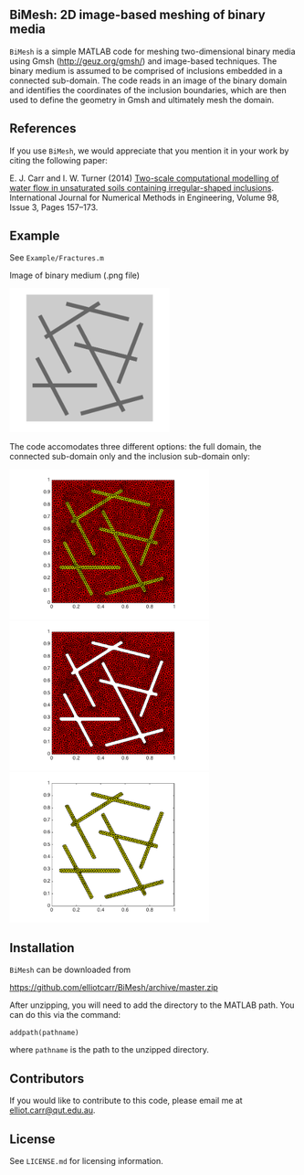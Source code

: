 ## BiMesh: 2D image-based meshing of binary media

`BiMesh` is a simple MATLAB code for meshing two-dimensional binary media using Gmsh (http://geuz.org/gmsh/) and image-based techniques. The binary medium is assumed to be comprised of inclusions embedded in a connected sub-domain. The code reads in an image of the binary domain and identifies the coordinates of the inclusion boundaries, which are then used to define the geometry in Gmsh and ultimately mesh the domain.

## References

If you use `BiMesh`, we would appreciate that you mention it in your work by citing the following paper:

E. J. Carr and I. W. Turner (2014) [Two-scale computational modelling of water 
flow in unsaturated soils containing irregular-shaped inclusions](http://onlinelibrary.wiley.com/doi/10.1002/nme.4625/abstract).
International Journal for Numerical Methods in Engineering, Volume 98, Issue 3, Pages 157–173.

## Example

See `Example/Fractures.m`

Image of binary medium (.png file) 

<img src="https://github.com/elliotcarr/BiMesh/raw/master/Example/Figures/Fractures.png" width="280px">

The code accomodates three different options: the full domain, the connected sub-domain only and the inclusion sub-domain only:

<img src="https://github.com/elliotcarr/BiMesh/raw/master/Example/Figures/MeshAB.png" width="350px">
<img src="https://github.com/elliotcarr/BiMesh/raw/master/Example/Figures/MeshA.png" width="350px">
<img src="https://github.com/elliotcarr/BiMesh/raw/master/Example/Figures/MeshB.png" width="350px">

## Installation

`BiMesh` can be downloaded from

https://github.com/elliotcarr/BiMesh/archive/master.zip

After unzipping, you will need to add the directory to the MATLAB path. You can do
this via the command:
```
addpath(pathname)
```
where `pathname` is the path to the unzipped directory.

## Contributors

If you would like to contribute to this code, please email me at [elliot.carr@qut.edu.au](mailto:elliot.carr@qut.edu.au).

## License

See `LICENSE.md` for licensing information.
